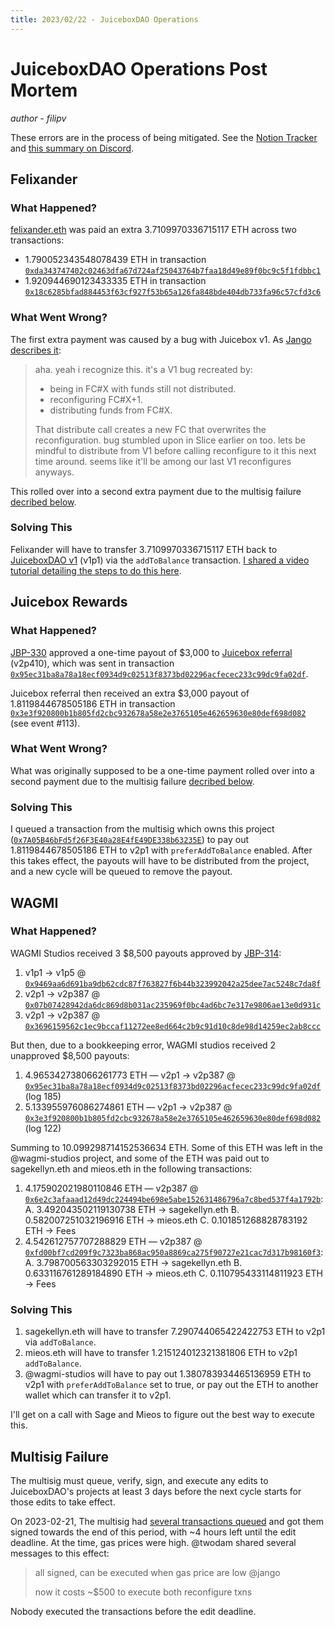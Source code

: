 ```yaml
---
title: 2023/02/22 - JuiceboxDAO Operations
---
```


# JuiceboxDAO Operations Post Mortem

*author - filipv*

These errors are in the process of being mitigated. See the [Notion Tracker](https://juicebox.notion.site/Bookkeeping-Mistake-Fixes-63202c33bb784d2fac645559cf17b84a) and [this summary on Discord](https://discord.com/channels/775859454780244028/915334655144787998/1078077687240863804).

## Felixander

### What Happened?

[felixander.eth](https://etherscan.io/address/0xa8488938161c9afa127e93fef6d3447051588664) was paid an extra 3.7109970336715117 ETH across two transactions:

- 1.790052343548078439 ETH in transaction [`0xda343747402c02463dfa67d724af25043764b7faa18d49e89f0bc9c5f1fdbbc1`](https://etherscan.io/tx/0xda343747402c02463dfa67d724af25043764b7faa18d49e89f0bc9c5f1fdbbc1)
- 1.920944690123433335 ETH in transaction [`0x18c6285bfad884453f63cf927f53b65a126fa848bde404db733fa96c57cfd3c6`](https://etherscan.io/tx/0x18c6285bfad884453f63cf927f53b65a126fa848bde404db733fa96c57cfd3c6)

### What Went Wrong?

The first extra payment was caused by a bug with Juicebox v1. As [Jango describes it](https://discord.com/channels/775859454780244028/915334655144787998/1075044072164691988):

> aha. yeah i recognize this. it's a V1 bug recreated by:
> 
> - being in FC#X with funds still not distributed.
> - reconfiguring FC#X+1.
> - distributing funds from FC#X.
> 
> That distribute call creates a new FC that overwrites the reconfiguration. bug stumbled upon in Slice earlier on too.
> lets be mindful to distribute from V1 before calling reconfigure to it this next time around.
> seems like it'll be among our last V1 reconfigures anyways.

This rolled over into a second extra payment due to the multisig failure [decribed below](#multisig-failure).

### Solving This

Felixander will have to transfer 3.7109970336715117 ETH back to [JuiceboxDAO v1](https://juicebox.money/p/juicebox) (v1p1) via the `addToBalance` transaction. [I shared a video tutorial detailing the steps to do this here](https://discord.com/channels/775859454780244028/915334655144787998/1083878280861585448).

## Juicebox Rewards

### What Happened?

[JBP-330](https://www.jbdao.org/p/330) approved a one-time payout of $3,000 to [Juicebox referral](https://juicebox.money/v2/p/410) (v2p410), which was sent in transaction [`0x95ec31ba8a78a18ecf0934d9c02513f8373bd02296acfecec233c99dc9fa02df`](https://etherscan.io/tx/0x95ec31ba8a78a18ecf0934d9c02513f8373bd02296acfecec233c99dc9fa02df).

Juicebox referral then received an extra $3,000 payout of 1.8119844678505186 ETH in transaction [`0x3e3f920800b1b805fd2cbc932678a58e2e3765105e462659630e80def698d082`](https://etherscan.io/tx/0x3e3f920800b1b805fd2cbc932678a58e2e3765105e462659630e80def698d082) (see event #113).

### What Went Wrong?

What was originally supposed to be a one-time payment rolled over into a second payment due to the multisig failure [decribed below](#multisig-failure).

### Solving This

I queued a transaction from the multisig which owns this project ([`0x7A05B46bFd5f26F3E40a28E4fE49DE338b63235E`](https://etherscan.io/address/0x7A05B46bFd5f26F3E40a28E4fE49DE338b63235E)) to pay out 1.8119844678505186 ETH to v2p1 with `preferAddToBalance` enabled. After this takes effect, the payouts will have to be distributed from the project, and a new cycle will be queued to remove the payout.

## WAGMI

### What Happened?

WAGMI Studios received 3 $8,500 payouts approved by [JBP-314](https://www.jbdao.org/p/314):

1. v1p1 -> v1p5 @ [`0x9469aa6d691ba9db62cdc87f763827f6b44b323992042a25dee7ac5248c7da8f`](https://etherscan.io/tx/0x9469aa6d691ba9db62cdc87f763827f6b44b323992042a25dee7ac5248c7da8f)
2. v2p1 -> v2p387 @ [`0x07b07428942da6dc869d8b031ac235969f0bc4ad6bc7e317e9806ae13e0d931c`](https://etherscan.io/tx/0x07b07428942da6dc869d8b031ac235969f0bc4ad6bc7e317e9806ae13e0d931c)
3. v2p1 -> v2p387 @ [`0x3696159562c1ec9bccaf11272ee8ed664c2b9c91d10c8de98d14259ec2ab8ccc`](https://etherscan.io/tx/0x3696159562c1ec9bccaf11272ee8ed664c2b9c91d10c8de98d14259ec2ab8ccc)

But then, due to a bookkeeping error, WAGMI studios received 2 unapproved $8,500 payouts:

1. 4.965342738066261773 ETH — v2p1 -> v2p387 @ [`0x95ec31ba8a78a18ecf0934d9c02513f8373bd02296acfecec233c99dc9fa02df`](https://etherscan.io/tx/0x95ec31ba8a78a18ecf0934d9c02513f8373bd02296acfecec233c99dc9fa02df) (log 185)
2. 5.133955976086274861 ETH — v2p1 -> v2p387 @ [`0x3e3f920800b1b805fd2cbc932678a58e2e3765105e462659630e80def698d082`](https://etherscan.io/tx/0x3e3f920800b1b805fd2cbc932678a58e2e3765105e462659630e80def698d082) (log 122)

Summing to 10.099298714152536634 ETH. Some of this ETH was left in the @wagmi-studios project, and some of the ETH was paid out to sagekellyn.eth and mieos.eth in the following transactions:

1. 4.175902021980110846 ETH — v2p387 @ [`0x6e2c3afaaad12d49dc224494be698e5abe152631486796a7c8bed537f4a1792b`](https://etherscan.io/tx/0x6e2c3afaaad12d49dc224494be698e5abe152631486796a7c8bed537f4a1792b):
	A. 3.492043502119130738 ETH -> sagekellyn.eth
	B. 0.582007251032196916 ETH -> mieos.eth
	C. 0.101851268828783192 ETH -> Fees
2. 4.542612757707288829 ETH — v2p387 @ [`0xfd00bf7cd209f9c7323ba868ac950a8869ca275f90727e21cac7d317b98160f3`](https://etherscan.io/tx/0xfd00bf7cd209f9c7323ba868ac950a8869ca275f90727e21cac7d317b98160f3):
	A. 3.798700563303292015 ETH -> sagekellyn.eth
	B. 0.633116761289184890 ETH -> mieos.eth
	C. 0.110795433114811923 ETH -> Fees

### Solving This

1. sagekellyn.eth will have to transfer 7.290744065422422753 ETH to v2p1 via `addToBalance`.
2. mieos.eth will have to transfer 1.215124012321381806 ETH to v2p1 `addToBalance`.
3. @wagmi-studios will have to pay out 1.380783934465136959 ETH to v2p1 with `preferAddToBalance` set to true, or pay out the ETH to another wallet which can transfer it to v2p1.

I'll get on a call with Sage and Mieos to figure out the best way to execute this.

## Multisig Failure

The multisig must queue, verify, sign, and execute any edits to JuiceboxDAO's projects at least 3 days before the next cycle starts for those edits to take effect.

On 2023-02-21, The multisig had [several transactions queued](https://discord.com/channels/775859454780244028/881204325374906388/1077729195305738301) and got them signed towards the end of this period, with ~4 hours left until the edit deadline. At the time, gas prices were high. @twodam shared several messages to this effect:

> all signed, can be executed when gas price are low @jango 
> 
> now it costs ~$500 to execute both reconfigure txns

Nobody executed the transactions before the edit deadline.
